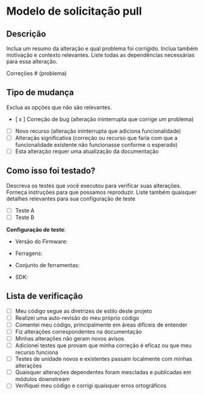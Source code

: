 # Modelo de solicitação pull

## Descrição

Inclua um resumo da alteração e qual problema foi corrigido. Inclua também motivação e contexto relevantes. Liste todas as dependências necessárias para essa alteração.

Correções # (problema)

## Tipo de mudança

Exclua as opções que não são relevantes.

- [ x ] Correção de bug (alteração ininterrupta que corrige um problema)
- [ ] Novo recurso (alteração ininterrupta que adiciona funcionalidade)
- [ ] Alteração significativa (correção ou recurso que faria com que a funcionalidade existente não funcionasse conforme o esperado)
- [ ] Esta alteração requer uma atualização da documentação

## Como isso foi testado?

Descreva os testes que você executou para verificar suas alterações. Forneça instruções para que possamos reproduzir. Liste também quaisquer detalhes relevantes para sua configuração de teste

- [ ] Teste A
- [ ] Teste B

**Configuração de teste**:

- Versão do Firmware:

- Ferragens:

- Conjunto de ferramentas:

- SDK:

## Lista de verificação

- [ ] Meu código segue as diretrizes de estilo deste projeto
- [ ] Realizei uma auto-revisão do meu próprio código
- [ ] Comentei meu código, principalmente em áreas difíceis de entender
- [ ] Fiz alterações correspondentes na documentação
- [ ] Minhas alterações não geram novos avisos
- [ ] Adicionei testes que provam que minha correção é eficaz ou que meu recurso funciona
- [ ] Testes de unidade novos e existentes passam localmente com minhas alterações
- [ ] Quaisquer alterações dependentes foram mescladas e publicadas em módulos downstream
- [ ] Verifiquei meu código e corrigi quaisquer erros ortográficos